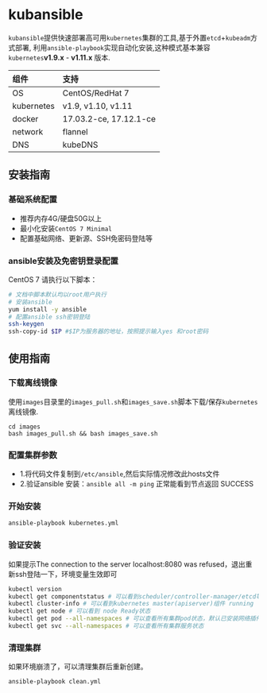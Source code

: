 # kubansible
`kubansible`提供快速部署高可用`kubernetes`集群的工具,基于外置`etcd`+`kubeadm`方式部署, 利用`ansible-playbook`实现自动化安装,这种模式基本兼容`kubernetes`**v1.9.x** - **v1.11.x** 版本.

|组件|支持|
|:-|:-|
|OS|CentOS/RedHat 7|
|kubernetes|v1.9, v1.10, v1.11|
|docker|17.03.2-ce, 17.12.1-ce|
|network|flannel|
|DNS|kubeDNS|

## 安装指南

### 基础系统配置

+ 推荐内存4G/硬盘50G以上
+ 最小化安装`CentOS 7 Minimal`
+ 配置基础网络、更新源、SSH免密码登陆等

### ansible安装及免密钥登录配置

CentOS 7 请执行以下脚本：

``` bash
# 文档中脚本默认均以root用户执行
# 安装ansible
yum install -y ansible
# 配置ansible ssh密钥登陆
ssh-keygen
ssh-copy-id $IP #$IP为服务器的地址，按照提示输入yes 和root密码
```

## 使用指南

### 下载离线镜像

使用`images`目录里的`images_pull.sh`和`images_save.sh`脚本下载/保存`kubernetes`离线镜像.

```
cd images
bash images_pull.sh && bash images_save.sh
```

### 配置集群参数

- 1.将代码文件复制到`/etc/ansible`,然后实际情况修改此hosts文件
- 2.验证ansible 安装：`ansible all -m ping` 正常能看到节点返回 SUCCESS


### 开始安装
``` bash
ansible-playbook kubernetes.yml
```

### 验证安装
如果提示The connection to the server localhost:8080 was refused，退出重新ssh登陆一下，环境变量生效即可

``` bash
kubectl version
kubectl get componentstatus # 可以看到scheduler/controller-manager/etcd等组件 Healthy
kubectl cluster-info # 可以看到kubernetes master(apiserver)组件 running
kubectl get node # 可以看到 node Ready状态
kubectl get pod --all-namespaces # 可以查看所有集群pod状态，默认已安装网络插件、coredns、metrics-server等
kubectl get svc --all-namespaces # 可以查看所有集群服务状态
```

### 清理集群

如果环境崩溃了，可以清理集群后重新创建。

``` bash
ansible-playbook clean.yml
```
